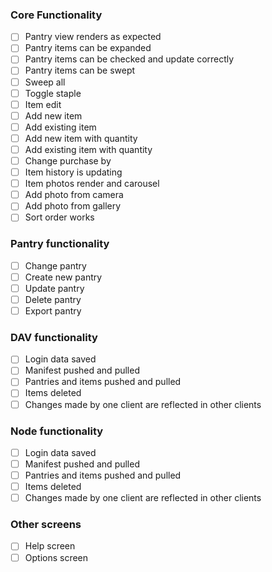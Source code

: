 ### Core Functionality

- [ ] Pantry view renders as expected
- [ ] Pantry items can be expanded
- [ ] Pantry items can be checked and update correctly
- [ ] Pantry items can be swept
- [ ] Sweep all
- [ ] Toggle staple
- [ ] Item edit
- [ ] Add new item
- [ ] Add existing item
- [ ] Add new item with quantity
- [ ] Add existing item with quantity
- [ ] Change purchase by
- [ ] Item history is updating
- [ ] Item photos render and carousel
- [ ] Add photo from camera
- [ ] Add photo from gallery
- [ ] Sort order works

### Pantry functionality

- [ ] Change pantry
- [ ] Create new pantry
- [ ] Update pantry
- [ ] Delete pantry
- [ ] Export pantry

### DAV functionality

- [ ] Login data saved
- [ ] Manifest pushed and pulled
- [ ] Pantries and items pushed and pulled
- [ ] Items deleted
- [ ] Changes made by one client are reflected in other clients

### Node functionality

- [ ] Login data saved
- [ ] Manifest pushed and pulled
- [ ] Pantries and items pushed and pulled
- [ ] Items deleted
- [ ] Changes made by one client are reflected in other clients

### Other screens

- [ ] Help screen
- [ ] Options screen
